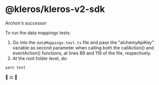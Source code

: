 # @kleros/kleros-v2-sdk

_Archon's successor_

To run the data mappings tests:

1. Go into the `dataMappings.test.ts` file and pass the "alchemyApiKey" variable as second parameter when calling both the callAction() and eventAction() functions, at lines 89 and 119 of the file, respectively.
2. At the root folder level, do:

```bash
yarn test
```

🚧 ⚖️ 🚧
